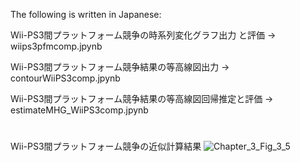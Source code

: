 The following is written in Japanese:

Wii-PS3間プラットフォーム競争の時系列変化グラフ出力 と評価 -> wiips3pfmcomp.jpynb

Wii-PS3間プラットフォーム競争結果の等高線図出力 -> contourWiiPS3comp.jpynb

Wii-PS3間プラットフォーム競争結果の等高線図回帰推定と評価 -> estimateMHG_WiiPS3comp.jpynb
#
Wii-PS3間プラットフォーム競争の近似計算結果
![Chapter_3_Fig_3_5](https://github.com/user-attachments/assets/f32b2565-7e2f-4b6d-a857-038ddeac54df)
